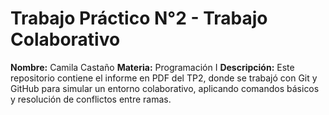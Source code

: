 # Trabajo Práctico N°2 - Trabajo Colaborativo

**Nombre:** Camila Castaño
**Materia:** Programación I
**Descripción:** Este repositorio contiene el informe en PDF del TP2, donde se trabajó con Git y GitHub para simular un entorno colaborativo, aplicando comandos básicos y resolución de conflictos entre ramas.
